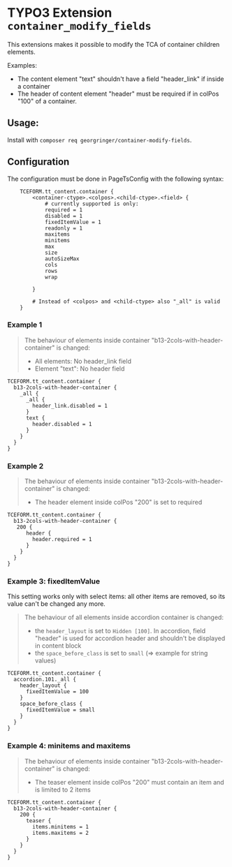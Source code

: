 # TYPO3 Extension `container_modify_fields`

This extensions makes it possible to modify the TCA of container children elements.

Examples:

- The content element "text" shouldn't have a field "header_link" if inside a container
- The header of content element "header" must be required if in colPos "100" of a container.

## Usage:

Install with `composer req georgringer/container-modify-fields`.

## Configuration

The configuration must be done in PageTsConfig with the following syntax:

```
    TCEFORM.tt_content.container {
        <container-ctype>.<colpos>.<child-ctype>.<field> {
            # currently supported is only:
            required = 1
            disabled = 1
            fixedItemValue = 1
            readonly = 1
            maxitems
            minitems
            max
            size
            autoSizeMax
            cols
            rows
            wrap
             
        }

        # Instead of <colpos> and <child-ctype> also "_all" is valid
    }
```

### Example 1

> The behaviour of elements inside container "b13-2cols-with-header-container" is changed:
> - All elements: No header_link field
> - Element "text": No header field

```
TCEFORM.tt_content.container {
  b13-2cols-with-header-container {
    _all {
      _all {
        header_link.disabled = 1
      }
      text {
        header.disabled = 1
      }
    }
  }
}
```


### Example 2

> The behaviour of elements inside container "b13-2cols-with-header-container" is changed:
> - The header element inside colPos "200" is set to required

```
TCEFORM.tt_content.container {
  b13-2cols-with-header-container {
   200 {
      header {
        header.required = 1
      }
    }
  }
}

```

### Example 3: fixedItemValue

This setting works only with select items: all other items are removed, so its value can't be changed any more. 

> The behaviour of all elements inside accordion container is changed:
> - the `header_layout` is set to `Hidden [100]`. In accordion, field "header" is used for accordion header and shouldn't be displayed in content block
> - the `space_before_class` is set to `small` (=> example for string values)

```
TCEFORM.tt_content.container {
  accordion.101._all {
    header_layout {
      fixedItemValue = 100
    }
    space_before_class {
      fixedItemValue = small
    }
  }
}

```

### Example 4: minitems and maxitems

> The behaviour of elements inside container "b13-2cols-with-header-container" is changed:
> - The teaser element inside colPos "200" must contain an item and is limited to 2 items

```
TCEFORM.tt_content.container {
  b13-2cols-with-header-container {
    200 {
      teaser { 
        items.minitems = 1      
        items.maxitems = 2
      }
    }
  }
}
```